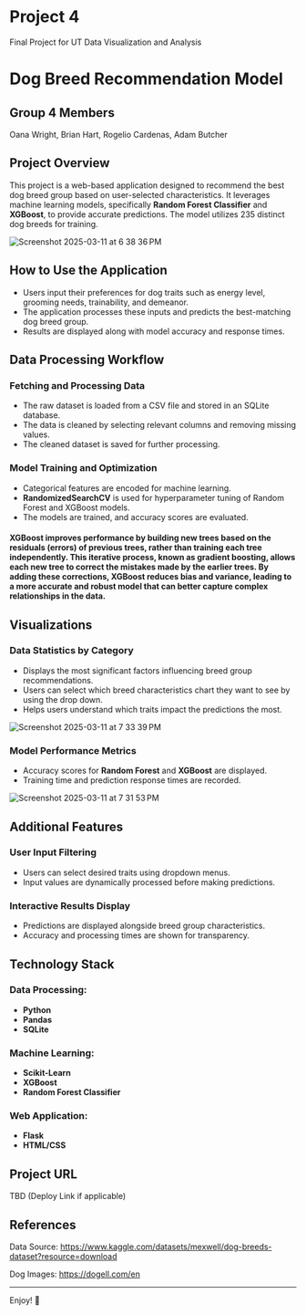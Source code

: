 # Project 4
Final Project for UT Data Visualization and Analysis

# Dog Breed Recommendation Model

## Group 4 Members
Oana Wright, Brian Hart, Rogelio Cardenas, Adam Butcher

## Project Overview
This project is a web-based application designed to recommend the best dog breed group based on user-selected characteristics. It leverages machine learning models, specifically **Random Forest Classifier** and **XGBoost**, to provide accurate predictions. The model utilizes 235 distinct dog breeds for training.

![Screenshot 2025-03-11 at 6 38 36 PM](https://github.com/user-attachments/assets/bb707bee-fb03-4106-84ce-1458e15a977f)


## How to Use the Application
- Users input their preferences for dog traits such as energy level, grooming needs, trainability, and demeanor.
- The application processes these inputs and predicts the best-matching dog breed group.
- Results are displayed along with model accuracy and response times.

## Data Processing Workflow

### Fetching and Processing Data
- The raw dataset is loaded from a CSV file and stored in an SQLite database.
- The data is cleaned by selecting relevant columns and removing missing values.
- The cleaned dataset is saved for further processing.

### Model Training and Optimization
- Categorical features are encoded for machine learning.
- **RandomizedSearchCV** is used for hyperparameter tuning of Random Forest and XGBoost models.
- The models are trained, and accuracy scores are evaluated.

#### XGBoost improves performance by building new trees based on the residuals (errors) of previous trees, rather than training each tree independently. This iterative process, known as gradient boosting, allows each new tree to correct the mistakes made by the earlier trees. By adding these corrections, XGBoost reduces bias and variance, leading to a more accurate and robust model that can better capture complex relationships in the data.

## Visualizations

### Data Statistics by Category
- Displays the most significant factors influencing breed group recommendations.
- Users can select which breed characteristics chart they want to see by using the drop down.
- Helps users understand which traits impact the predictions the most.

![Screenshot 2025-03-11 at 7 33 39 PM](https://github.com/user-attachments/assets/bc2bc1d9-3fad-42b1-a79b-dc0bee681bc1)

### Model Performance Metrics
- Accuracy scores for **Random Forest** and **XGBoost** are displayed.
- Training time and prediction response times are recorded.

![Screenshot 2025-03-11 at 7 31 53 PM](https://github.com/user-attachments/assets/5ac41aea-e28a-4a2f-abed-e1cdbb6d0b18)

## Additional Features

### User Input Filtering
- Users can select desired traits using dropdown menus.
- Input values are dynamically processed before making predictions.

### Interactive Results Display
- Predictions are displayed alongside breed group characteristics.
- Accuracy and processing times are shown for transparency.

## Technology Stack

### Data Processing:
- **Python**
- **Pandas**
- **SQLite**

### Machine Learning:
- **Scikit-Learn**
- **XGBoost**
- **Random Forest Classifier**

### Web Application:
- **Flask**
- **HTML/CSS**

## Project URL
TBD (Deploy Link if applicable)

## References

Data Source: https://www.kaggle.com/datasets/mexwell/dog-breeds-dataset?resource=download

Dog Images: https://dogell.com/en

---
Enjoy! 🐶

